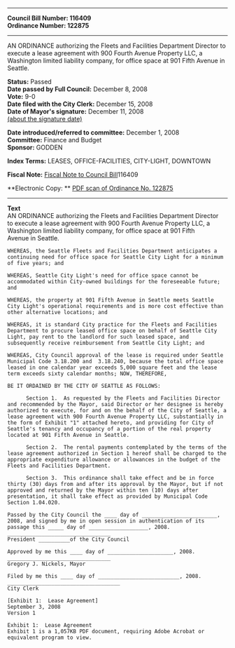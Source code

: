 * * * * *  
  
**Council Bill Number: [](#h0)[](#h2)116409**   
**Ordinance Number: 122875**  
  
* * * * *  
  
AN ORDINANCE authorizing the Fleets and Facilities Department Director to execute a lease agreement with 900 Fourth Avenue Property LLC, a Washington limited liability company, for office space at 901 Fifth Avenue in Seattle.  
  
**Status:** Passed   
**Date passed by Full Council:** December 8, 2008   
**Vote:** 9-0   
**Date filed with the City Clerk:** December 15, 2008   
**Date of Mayor's signature:** December 11, 2008   
[(about the signature date)](/~public/approvaldate.htm)   
  
  
**Date introduced/referred to committee:** December 1, 2008   
**Committee:** Finance and Budget   
**Sponsor:** GODDEN   
  
**Index Terms:** LEASES, OFFICE-FACILITIES, CITY-LIGHT, DOWNTOWN  
  
**Fiscal Note:** [Fiscal Note to Council Bill](http://clerk.seattle.gov/~public/fnote/116409.htm)[](#h1)[](#h3)116409  
  
**Electronic Copy: ** [PDF scan of Ordinance No. 122875](/~archives/Ordinances/Ord_122875.pdf)  
  
* * * * *  
  
**Text**  
    AN ORDINANCE authorizing the Fleets and Facilities Department Director  
    to execute a lease agreement with 900 Fourth Avenue Property LLC, a  
    Washington limited liability company, for office space at 901 Fifth  
    Avenue in Seattle.  
  
    WHEREAS, the Seattle Fleets and Facilities Department anticipates a  
    continuing need for office space for Seattle City Light for a minimum  
    of five years; and  
  
    WHEREAS, Seattle City Light's need for office space cannot be  
    accommodated within City-owned buildings for the foreseeable future;  
    and  
  
    WHEREAS, the property at 901 Fifth Avenue in Seattle meets Seattle  
    City Light's operational requirements and is more cost effective than  
    other alternative locations; and  
  
    WHEREAS, it is standard City practice for the Fleets and Facilities  
    Department to procure leased office space on behalf of Seattle City  
    Light, pay rent to the landlord for such leased space, and  
    subsequently receive reimbursement from Seattle City Light; and  
  
    WHEREAS, City Council approval of the lease is required under Seattle  
    Municipal Code 3.18.200 and  3.18.240, because the total office space  
    leased in one calendar year exceeds 5,000 square feet and the lease  
    term exceeds sixty calendar months; NOW, THEREFORE,  
  
    BE IT ORDAINED BY THE CITY OF SEATTLE AS FOLLOWS:  
  
          Section 1.  As requested by the Fleets and Facilities Director  
    and recommended by the Mayor, said Director or her designee is hereby  
    authorized to execute, for and on the behalf of the City of Seattle, a  
    lease agreement with 900 Fourth Avenue Property LLC, substantially in  
    the form of Exhibit "1" attached hereto, and providing for City of  
    Seattle's tenancy and occupancy of a portion of the real property  
    located at 901 Fifth Avenue in Seattle.  
  
          Section 2.  The rental payments contemplated by the terms of the  
    lease agreement authorized in Section 1 hereof shall be charged to the  
    appropriate expenditure allowance or allowances in the budget of the  
    Fleets and Facilities Department.  
  
          Section 3.  This ordinance shall take effect and be in force  
    thirty (30) days from and after its approval by the Mayor, but if not  
    approved and returned by the Mayor within ten (10) days after  
    presentation, it shall take effect as provided by Municipal Code  
    Section 1.04.020.  
  
    Passed by the City Council the ____ day of ________________________,  
    2008, and signed by me in open session in authentication of its  
    passage this _____ day of ___________________, 2008.  
    _________________________________  
    President __________of the City Council  
  
    Approved by me this ____ day of _____________________, 2008.  
    _________________________________  
    Gregory J. Nickels, Mayor  
  
    Filed by me this ____ day of __________________________, 2008.  
    ____________________________________  
    City Clerk  
  
    [Exhibit 1:  Lease Agreement]  
    September 3, 2008  
    Version 1  
  
    Exhibit 1:  Lease Agreement  
    Exhibit 1 is a 1,057KB PDF document, requiring Adobe Acrobat or equivalent program to view.  
